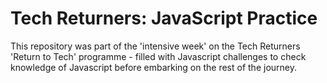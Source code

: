 # Tech Returners: JavaScript Practice

This repository was part of the 'intensive week' on the Tech Returners 'Return to Tech' programme - filled with Javascript challenges to check knowledge of Javascript before embarking on the rest of the journey.


